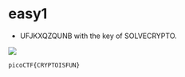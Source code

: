# easy1
* UFJKXQZQUNB with the key of SOLVECRYPTO. 

![](https://github.com/li-li-ge/ctf_writeups/blob/main/img/easy1.jpeg?raw=true)

~~~
picoCTF{CRYPTOISFUN}
~~~

